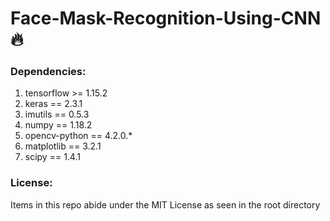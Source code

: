 # Face-Mask-Recognition-Using-CNN 🔥

### Dependencies:

1. tensorflow >= 1.15.2
2. keras == 2.3.1
3. imutils == 0.5.3
4. numpy == 1.18.2
5. opencv-python == 4.2.0.\*
6. matplotlib == 3.2.1
7. scipy == 1.4.1


### License:

Items in this repo abide under the MIT License as seen in the root directory

